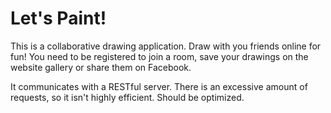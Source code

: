# Let's Paint! #


This is a collaborative drawing application. Draw with you friends online for fun! 
You need to be registered to join a room, save your drawings on the website gallery or share them on Facebook.

It communicates with a RESTful server. 
There is an excessive amount of requests, so it isn't highly efficient. Should be optimized.